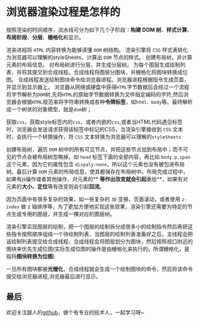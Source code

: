 # 浏览器渲染过程是怎样的

按照渲染的时间顺序，流水线可分为如下几个子阶段：**构建 DOM 树**、**样式计算**、**布局阶段**、**分层**、**栅格化**和显示。

渲染进程将 `HTML` 内容转换为能够读懂 `DOM` 树结构。
渲染引擎将 `CSS` 样式表转化为浏览器可以理解的styleSheets，计算出 `DOM` 节点的样式。
创建布局树，并计算元素的布局信息。
对布局树进行分层，并生成分层树。
为每个图层生成绘制列表，并将其提交到合成线程。合成线程将图层分图块，并栅格化将图块转换成位图。
合成线程发送绘制图块命令给浏览器进程。浏览器进程根据指令生成页面，并显示到显示器上。
浏览器从网络或硬盘中获得`HTML`字节数据后会经过一个流程将字节解析为`DOM`树,先将`HTML`的原始字节数据转换为文件指定编码的字符,然后浏览器会根据`HTML`规范来将字符串转换成各种**令牌标签**，如`html、body`等。最终解析成一个树状的对象模型，就是`dom`树；

获取`css`，获取style标签内的`css`、或者内嵌的`css`,或者当HTML代码遇见标签时，浏览器会发送请求获得该标签中标记的CSS，当渲染引擎接收到 `CSS` 文本时，会执行一个转换操作，将 `CSS` 文本转换为浏览器可以理解的`styleSheets`

创建布局树，遍历 `DOM` 树中的所有可见节点，并把这些节点加到布局中；而不可见的节点会被布局树忽略掉，如 `head` 标签下面的全部内容，再比如 `body.p.span` 这个元素，因为它的属性包含 `dispaly:none`，所以这个元素也没有被包进布局树。最后计算 `DOM` 元素的布局信息，使其都保存在布局树中。布局完成过程中，如果有js操作或者其他操作，对元素的** **等作出改变就会引起**重绘**，如果有对元素的**大小、定位**等有改变则会引起**回流**。

因为页面中有很多复杂的效果，如一些复杂的 `3D` 变换、页面滚动，或者使用 `z-index` 做 z 轴排序等，为了更加方便地实现这些效果，渲染引擎还需要为特定的节点生成专用的图层，并生成一棵对应的图层树。

渲染引擎实现图层的绘制，把一个图层的绘制拆分成很多小的绘制指令然后再把这些指令按照顺序组成一个待绘制列表，当图层的绘制列表准备好之后，主线程会把该绘制列表提交给合成线程，合成线程会将图层划分为图块，然后按照视口附近的图块来优先生成位图(实际生成位图的操作是由栅格化来执行的。所谓栅格化，是指将**图块转换为位图**)

一旦所有图块都被**光栅化**，合成线程就会生成一个绘制图块的命令，然后将该命令提交给浏览器进程,浏览器最后进行显示。
 
## 最后

欢迎关注鄙人的[github](https://github.com/GolderBrother)，做个有专业的技术人，一起学习呀~